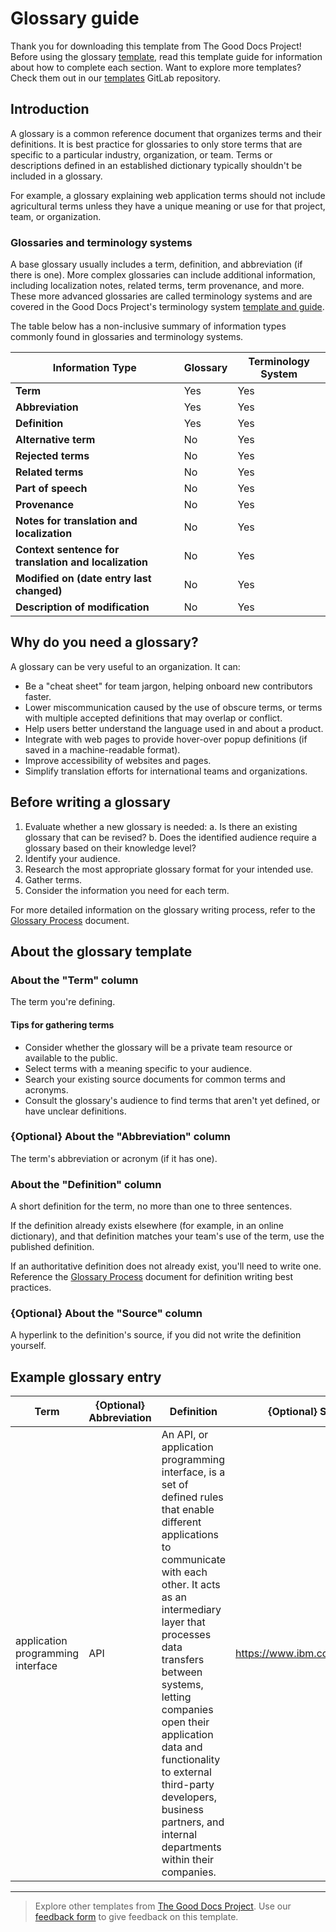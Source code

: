 # Glossary guide

Thank you for downloading this template from The Good Docs Project! Before using the glossary [template](https://gitlab.com/tgdp/templates/-/blob/main/glossary/guide_glossary.md), read this template guide for information about how to complete each section. Want to explore more templates? Check them out in our [templates](https://gitlab.com/tgdp/templates) GitLab repository.

## Introduction

A glossary is a common reference document that organizes terms and their definitions. It is best practice for glossaries to only store terms that are specific to a particular industry, organization, or team. Terms or descriptions defined in an established dictionary typically shouldn't be included in a glossary.

For example, a glossary explaining web application terms should not include agricultural terms unless they have a unique meaning or use for that project, team, or organization.

### Glossaries and terminology systems

A base glossary usually includes a term, definition, and abbreviation (if there is one). More complex glossaries can include additional information, including localization notes, related terms, term provenance, and more. These more advanced glossaries are called terminology systems and are covered in the Good Docs Project's terminology system [template and guide](https://gitlab.com/tgdp/templates/-/blob/main/terminology-system/guide_terminology-system.md?ref_type=heads).

The table below has a non-inclusive summary of information types commonly found in glossaries and terminology systems.

| Information Type | Glossary | Terminology System |
| --- | --- | --- |
| **Term** | Yes | Yes |
| **Abbreviation** | Yes | Yes |
| **Definition** | Yes | Yes |
| **Alternative term** | No | Yes |
| **Rejected terms** | No | Yes |
| **Related terms** | No | Yes |
| **Part of speech** | No | Yes |
| **Provenance** | No | Yes |
| **Notes for translation and localization** | No | Yes |
| **Context sentence for translation and localization** | No | Yes |
| **Modified on (date entry last changed)** | No | Yes |
| **Description of modification** | No | Yes |

## Why do you need a glossary?

A glossary can be very useful to an organization. It can:

* Be a "cheat sheet" for team jargon, helping onboard new contributors faster.
* Lower miscommunication caused by the use of obscure terms, or terms with multiple accepted definitions that may overlap or conflict.
* Help users better understand the language used in and about a product.
* Integrate with web pages to provide hover-over popup definitions (if saved in a machine-readable format).
* Improve accessibility of websites and pages.
* Simplify translation efforts for international teams and organizations.

## Before writing a glossary

1. Evaluate whether a new glossary is needed:
    a. Is there an existing glossary that can be revised?
    b. Does the identified audience require a glossary based on their knowledge level?
2. Identify your audience.
3. Research the most appropriate glossary format for your intended use.
4. Gather terms.
5. Consider the information you need for each term.

For more detailed information on the glossary writing process, refer to the [Glossary Process](https://gitlab.com/tgdp/templates/-/blob/main/glossary/process_glossary.md) document.

## About the glossary template

### About the "Term" column

The term you're defining.

#### Tips for gathering terms

* Consider whether the glossary will be a private team resource or available to the public.
* Select terms with a meaning specific to your audience.
* Search your existing source documents for common terms and acronyms.
* Consult the glossary's audience to find terms that aren't yet defined, or have unclear definitions.

### {Optional} About the "Abbreviation" column

The term's abbreviation or acronym (if it has one).

### About the "Definition" column

A short definition for the term, no more than one to three sentences.

If the definition already exists elsewhere (for example, in an online dictionary), and that definition matches your team's use of the term, use the published definition.

If an authoritative definition does not already exist, you'll need to write one. Reference the [Glossary Process](https://gitlab.com/tgdp/templates/-/blob/main/glossary/process_glossary.md) document for definition writing best practices.

### {Optional} About the "Source" column

A hyperlink to the definition's source, if you did not write the definition yourself.

## Example glossary entry

| Term | {Optional} Abbreviation | Definition | {Optional} Source |
| --- | --- | --- | --- |
| application programming interface | API | An API, or application programming interface, is a set of defined rules that enable different applications to communicate with each other. It acts as an intermediary layer that processes data transfers between systems, letting companies open their application data and functionality to external third-party developers, business partners, and internal departments within their companies. | https://www.ibm.com/topics/api |

---

> Explore other templates from [The Good Docs Project](https://gitlab.com/tgdp/templates). Use our [feedback form](https://thegooddocsproject.dev/feedback/?template=Glossary%20guide) to give feedback on this template.
